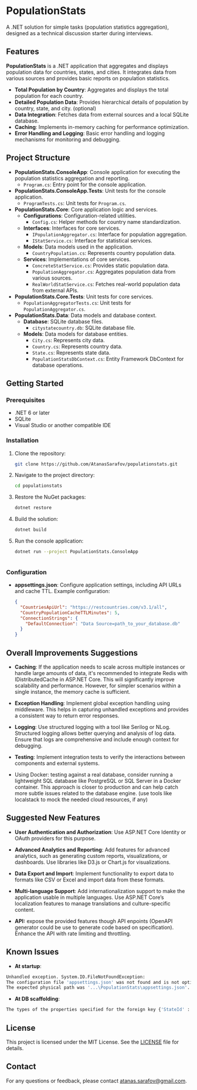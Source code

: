 # PopulationStats
A .NET solution for simple tasks (population statistics aggregation), designed as a technical discussion starter during interviews.


## Features

**PopulationStats** is a .NET application that aggregates and displays population data for countries, states, and cities. It integrates data from various sources and provides basic reports on population statistics.

- **Total Population by Country**: Aggregates and displays the total population for each country.
- **Detailed Population Data**: Provides hierarchical details of population by country, state, and city. (optional)
- **Data Integration**: Fetches data from external sources and a local SQLite database.
- **Caching**: Implements in-memory caching for performance optimization.
- **Error Handling and Logging**: Basic error handling and logging mechanisms for monitoring and debugging.

## Project Structure

- **PopulationStats.ConsoleApp**: Console application for executing the population statistics aggregation and reporting.
  - `Program.cs`: Entry point for the console application.
- **PopulationStats.ConsoleApp.Tests**: Unit tests for the console application.
  - `ProgramTests.cs`: Unit tests for `Program.cs`.
- **PopulationStats.Core**: Core application logic and services.
  - **Configurations**: Configuration-related utilities.
    - `Config.cs`: Helper methods for country name standardization.
  - **Interfaces**: Interfaces for core services.
    - `IPopulationAggregator.cs`: Interface for population aggregation.
    - `IStatService.cs`: Interface for statistical services.
  - **Models**: Data models used in the application.
    - `CountryPopulation.cs`: Represents country population data.
  - **Services**: Implementations of core services.
    - `ConcreteStatService.cs`: Provides static population data.
    - `PopulationAggregator.cs`: Aggregates population data from various sources.
    - `RealWorldStatService.cs`: Fetches real-world population data from external APIs.
- **PopulationStats.Core.Tests**: Unit tests for core services.
  - `PopulationAggregatorTests.cs`: Unit tests for `PopulationAggregator.cs`.
- **PopulationStats.Data**: Data models and database context.
  - **Database**: SQLite database files.
    - `citystatecountry.db`: SQLite database file.
  - **Models**: Data models for database entities.
    - `City.cs`: Represents city data.
    - `Country.cs`: Represents country data.
    - `State.cs`: Represents state data.
    - `PopulationStatsDbContext.cs`: Entity Framework DbContext for database operations.

## Getting Started

### Prerequisites

- .NET 6 or later
- SQLite
- Visual Studio or another compatible IDE

### Installation

1. Clone the repository:
   ```bash
   git clone https://github.com/AtanasSarafov/populationstats.git

2. Navigate to the project directory:
   ```bash
   cd populationstats

3. Restore the NuGet packages:
   ```bash
   dotnet restore

4. Build the solution:
   ```bash
   dotnet build

5. Run the console application:
   ```bash
   dotnet run --project PopulationStats.ConsoleApp
      
### Configuration

- **appsettings.json**: Configure application settings, including API URLs and cache TTL. 
Example configuration:
  ```json
  {
    "CountriesApiUrl": "https://restcountries.com/v3.1/all",
    "CountryPopulationCacheTTLMinutes": 5,
    "ConnectionStrings": {
      "DefaultConnection": "Data Source=path_to_your_database.db"
    }
  }
##  Overall Improvements Suggestions

- **Caching**:
If the application needs to scale across multiple instances or handle large amounts of data, it's recommended to integrate Redis with IDistributedCache in ASP.NET Core. This will significantly improve scalability and performance. However, for simpler scenarios within a single instance, the memory cache is sufficient.

- **Exception Handling**:
Implement global exception handling using middleware. This helps in capturing unhandled exceptions and provides a consistent way to return error responses.

- **Logging**: 
Use structured logging with a tool like Serilog or NLog. 
Structured logging allows better querying and analysis of log data. 
Ensure that logs are comprehensive and include enough context for debugging.

- **Testing**:
Implement integration tests to verify the interactions between components and external systems.
 - Using Docker: testing against a real database, consider running a lightweight SQL database like PostgreSQL or SQL Server in a Docker container. This approach is closer to production and can help catch more subtle issues related to the database engine.
   (use tools like localstack to mock the needed cloud resources, if any)

## Suggested New Features

- **User Authentication and Authorization**:
Use ASP.NET Core Identity or OAuth providers for this purpose.

- **Advanced Analytics and Reporting**:
Add features for advanced analytics, such as generating custom reports, visualizations, or dashboards. Use libraries like D3.js or Chart.js for visualizations.

- **Data Export and Import**:
Implement functionality to export data to formats like CSV or Excel and import data from these formats.

- **Multi-language Support**:
Add internationalization support to make the application usable in multiple languages. Use ASP.NET Core’s localization features to manage translations and culture-specific content.

- **API:**
expose the provided features though API enpoints (OpenAPI generator could be use to generate code based on specification). Enhance the API with rate limiting and throttling.

##  Known Issues

- **At startup**:
```bash
Unhandled exception. System.IO.FileNotFoundException: 
The configuration file 'appsettings.json' was not found and is not optional. 
The expected physical path was '...\PopulationStats\appsettings.json'.
```

- **At DB scaffolding**:
```bash
The types of the properties specified for the foreign key {'StateId' : int} on entity type 'City (Dictionary<string, object>)' do not match the types of the properties in the principal key {'StateId' : string} on entity type 'State (Dictionary<string, object>)'. Provide properties that use the same types in the same order.
```

## License

This project is licensed under the MIT License. See the [LICENSE](LICENSE) file for details.

## Contact

For any questions or feedback, please contact atanas.sarafov@gmail.com.


